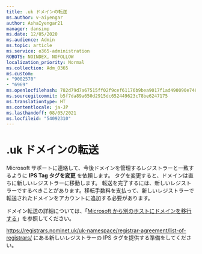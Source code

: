 ```yaml
---
title: .uk ドメインの転送
ms.author: v-aiyengar
author: AshaIyengar21
manager: dansimp
ms.date: 12/05/2020
ms.audience: Admin
ms.topic: article
ms.service: o365-administration
ROBOTS: NOINDEX, NOFOLLOW
localization_priority: Normal
ms.collection: Adm_O365
ms.custom:
- "9002570"
- "6969"
ms.openlocfilehash: 782d79d7a67515ff02f9cef61176b9bea9017f1ad490090e748a10005c3c8bf3
ms.sourcegitcommit: b5f7da89a650d2915dc652449623c78be6247175
ms.translationtype: HT
ms.contentlocale: ja-JP
ms.lasthandoff: 08/05/2021
ms.locfileid: "54092310"
---
```

# <a name="uk-domain-transfers"></a>.uk ドメインの転送

Microsoft サポートに連絡して、今後ドメインを管理するレジストラーと一致するように **IPS Tag タグを変更** を依頼します。 タグを変更すると、ドメインは直ちに新しいレジストラーに移動します。 転送を完了するには、新しいレジストラーでするべきことがあります。移転手数料を支払って、新しいレジストラーで転送されたドメインをアカウントに追加する必要があります。

ドメイン転送の詳細については、「[Microsoft から別のホストにドメインを移行する](https://docs.microsoft.com/microsoft-365/admin/get-help-with-domains/transfer-a-domain-from-microsoft-to-another-host?view=o365-worldwide)」を参照してください。

https://registrars.nominet.uk/uk-namespace/registrar-agreement/list-of-registrars/ にある新しいレジストラーの IPS タグを提供する準備をしてください。
